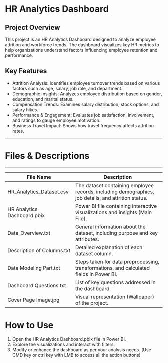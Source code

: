 
# HR Analytics Dashboard  

## Project Overview  
This project is an HR Analytics Dashboard designed to analyze employee attrition and workforce trends. The dashboard visualizes 
key HR metrics to help organizations understand factors influencing employee retention and performance.  

## Key Features  
- Attrition Analysis: Identifies employee turnover trends based on various factors such as age, salary, job role, and department.  
- Demographic Insights: Analyzes employee distribution based on gender, education, and marital status.  
- Compensation Trends: Examines salary distribution, stock options, and salary hikes.  
- Performance & Engagement: Evaluates job satisfaction, involvement, and ratings to gauge employee motivation.  
- Business Travel Impact: Shows how travel frequency affects attrition rates.  

--------------------------------------------------------------------------------------------------

# Files & Descriptions  
_____________________________________________________________________________________________________________________________________
| File Name                   | Description                                                                                         |
|-----------------------------|-----------------------------------------------------------------------------------------------------|
| HR_Analytics_Dataset.csv    | The dataset containing employee records, including demographics, job details, and attrition status. |
| HR Analytics Dashboard.pbix | Power BI file containing interactive visualizations and insights (Main File).                       |
| Data_Overview.txt           | General information about the dataset, including purpose and key attributes.                        |
| Description of Columns.txt  | Detailed explanation of each dataset column.                                                        |
| Data Modeling Part.txt      | Steps taken for data preprocessing, transformations, and calculated fields in Power BI.             |
| Dashboard Questions.txt     | List of key questions addressed in the dashboard.                                                   |
| Cover Page Image.jpg        | Visual representation (Wallpaper) of the project.                                                   |


#  How to Use 
1. Open the HR Analytics Dashboard.pbix file in Power BI.  
2. Explore the visualizations and interact with filters.  
3. Modify or enhance the dashboard as per your analysis needs.
(Use CMD key or ctrl key with LMB to access all the action buttons)  
